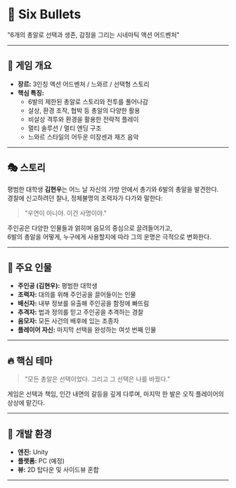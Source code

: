 # 🎯 Six Bullets

"6개의 총알로 선택과 생존, 감정을 그리는 시네마틱 액션 어드벤처"

---

## 📌 게임 개요

- **장르:** 3인칭 액션 어드벤처 / 느와르 / 선택형 스토리
- **핵심 특징:**
  - 6발의 제한된 총알로 스토리와 전투를 풀어나감
  - 살상, 환경 조작, 협박 등 총알의 다양한 활용
  - 비살상 격투와 환경을 활용한 전략적 플레이
  - 멀티 솔루션 / 멀티 엔딩 구조
  - 느와르 스타일의 어두운 미장센과 재즈 음악

---

## 🎭 스토리

평범한 대학생 **김현우**는 어느 날 자신의 가방 안에서 총기와 6발의 총알을 발견한다.  
경찰에 신고하려던 찰나, 정체불명의 조력자가 다가와 말한다:  
> "우연이 아니야. 이건 사명이야."

주인공은 다양한 인물들과 얽히며 음모의 중심으로 끌려들어가고,  
6발의 총알을 어떻게, 누구에게 사용할지에 따라 그의 운명은 극적으로 변화한다.

---

## 👥 주요 인물

- **주인공 (김현우):** 평범한 대학생
- **조력자:** 대의를 위해 주인공을 끌어들이는 인물
- **배신자:** 내부 정보를 유출해 주인공을 함정에 빠뜨림
- **추격자:** 법과 정의를 믿고 주인공을 추격하는 경찰
- **음모자:** 모든 사건의 배후에 있는 조종자
- **플레이어 자신:** 마지막 선택을 완성하는 여섯 번째 인물

---

## 🔥 핵심 테마

> "모든 총알은 선택이었다. 그리고 그 선택은 나를 바꿨다."

게임은 선택과 책임, 인간 내면의 갈등을 깊게 다루며, 마지막 한 발은 오직 플레이어의 상상에 맡긴다.

---

## 🚀 개발 환경

- **엔진:** Unity
- **플랫폼:** PC (예정)
- **뷰:** 2D 탑다운 및 사이드뷰 혼합

---

